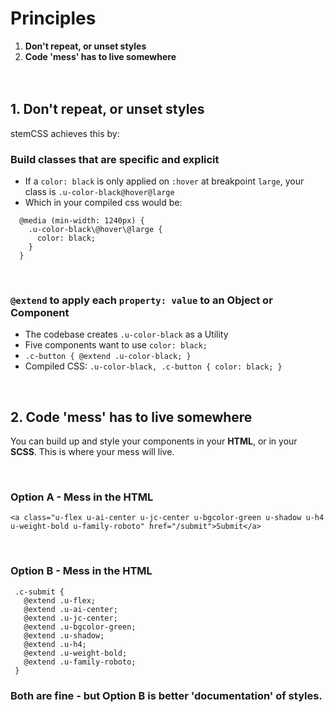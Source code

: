 # Principles
1. **Don't repeat, or unset styles**
2. **Code 'mess' has to live somewhere**
<br><br><br>
## 1. Don't repeat, or unset styles  
stemCSS achieves this by:  
### Build classes that are specific and explicit
  - If a `color: black` is only applied on `:hover` at breakpoint `large`, your class is `.u-color-black@hover@large`
  - Which in your compiled css would be:
  ```
    @media (min-width: 1240px) {
      .u-color-black\@hover\@large {
        color: black;
      }
    }
  ```

<br>

### `@extend` to apply each `property: value` to an Object or Component
  - The codebase creates `.u-color-black` as a Utility
  - Five components want to use `color: black;`
  - `.c-button { @extend .u-color-black; } `
  - Compiled CSS: `.u-color-black, .c-button { color: black; }`

<br>

## 2. Code 'mess' has to live somewhere
You can build up and style your components in your **HTML**, or in your **SCSS**. This is where your mess will live.

<br>

### Option A - Mess in the HTML

```
<a class="u-flex u-ai-center u-jc-center u-bgcolor-green u-shadow u-h4 u-weight-bold u-family-roboto" href="/submit">Submit</a>
```

<br>

### Option B - Mess in the HTML
```
 .c-submit {
   @extend .u-flex;
   @extend .u-ai-center;
   @extend .u-jc-center;
   @extend .u-bgcolor-green;
   @extend .u-shadow;
   @extend .u-h4;
   @extend .u-weight-bold;
   @extend .u-family-roboto;
 }
```

### Both are fine - but Option B is better 'documentation' of styles.
